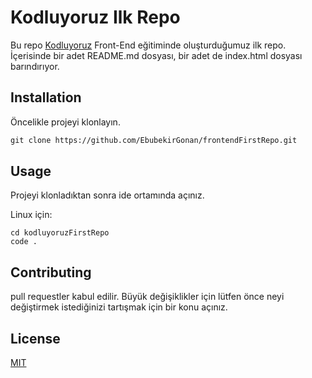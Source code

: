 
# Kodluyoruz Ilk Repo

Bu repo [Kodluyoruz](#) Front-End eğitiminde oluşturduğumuz ilk repo. İçerisinde bir adet README.md dosyası, bir adet de index.html dosyası barındırıyor.

## Installation
Öncelikle projeyi klonlayın.


```dtd
git clone https://github.com/EbubekirGonan/frontendFirstRepo.git
```

## Usage
Projeyi klonladıktan sonra ide ortamında açınız.

Linux için:

```
cd kodluyoruzFirstRepo
code .
```

## Contributing
pull requestler kabul edilir. Büyük değişiklikler için lütfen önce neyi değiştirmek istediğinizi tartışmak için bir konu açınız.

## License
[MIT](#)

